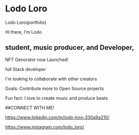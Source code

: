 # Lodo Loro
Lodo Loro(portfolio)

Hi there, I'm Lodo 
## student, music producer, and Developer, 

NFT Genorator now Launched!

full Stack developer

I'm looking to collaborate with other creators

Goals: Contribute more to Open Source projects

Fun fact: I love to create music and produce beats


##CONNECT WITH ME!

https://www.linkedin.com/in/lodo-loro-330a9a210/

https://www.instagram.com/lodo_loro/


